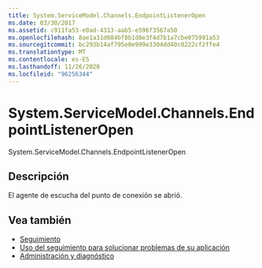 ```yaml
---
title: System.ServiceModel.Channels.EndpointListenerOpen
ms.date: 03/30/2017
ms.assetid: c911fa53-e0ad-4313-aab5-e596f3567a50
ms.openlocfilehash: 8ae1a31d084bf8b1d8e3f4d7b1a7cbe075991a53
ms.sourcegitcommit: bc293b14af795e0e999e3304dd40c0222cf2ffe4
ms.translationtype: MT
ms.contentlocale: es-ES
ms.lasthandoff: 11/26/2020
ms.locfileid: "96256344"
---
```

# <a name="systemservicemodelchannelsendpointlisteneropen"></a>System.ServiceModel.Channels.EndpointListenerOpen

System.ServiceModel.Channels.EndpointListenerOpen  
  
## <a name="description"></a>Descripción  

 El agente de escucha del punto de conexión se abrió.  
  
## <a name="see-also"></a>Vea también

- [Seguimiento](index.md)
- [Uso del seguimiento para solucionar problemas de su aplicación](using-tracing-to-troubleshoot-your-application.md)
- [Administración y diagnóstico](../index.md)
